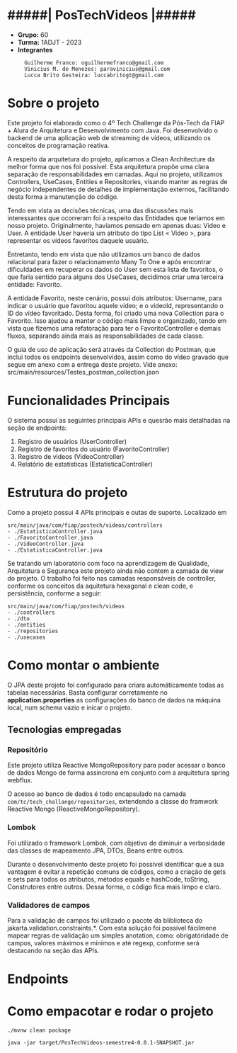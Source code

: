 # #####| PosTechVideos |#####

* **Grupo:** 60
* **Turma:** 1ADJT - 2023
* **Integrantes**
  ```
    Guilherme Franco: oguilhermefranco@gmail.com
    Vinicius M. de Menezes: paravinicius@gmail.com
    Lucca Brito Gesteira: luccabritogt@gmail.com
  ```

# Sobre o projeto

Este projeto foi elaborado como o 4º Tech Challenge da Pós-Tech da FIAP + Alura de Arquitetura e Desenvolvimento com Java. Foi desenvolvido o backend de uma aplicação web de streaming de vídeos, utilizando os conceitos de programação reativa.

A respeito da arquitetura do projeto, aplicamos a Clean Architecture da melhor forma que nos foi possível. Esta arquitetura propõe uma clara separação de responsabilidades em camadas. Aqui no projeto, utilizamos Controllers, UseCases, Entities e Repositories, visando manter as regras de negócio independentes de detalhes de implementação externos, facilitando desta forma a manutenção do código.

Tendo em vista as decisões técnicas, uma das discussões mais interessantes que ocorreram foi a respeito das Entidades que teríamos em nosso projeto. Originalmente, havíamos pensado em apenas duas: Video e User. A entidade User haveria um atributo do tipo List < Video >, para representar os vídeos favoritos daquele usuário.

Entretanto, tendo em vista que não utilizamos um banco de dados relacional para fazer o relacionamento Many To One e após encontrar dificuldades em recuperar os dados do User sem esta lista de favoritos, o que faria sentido para alguns dos UseCases, decidimos criar uma terceira entidade: Favorito.

A entidade Favorito, neste cenário, possui dois atributos: Username, para indicar o usuário que favoritou aquele vídeo; e o videoId, representando o ID do vídeo favoritado. Desta forma, foi criado uma nova Collection para o Favorito. Isso ajudou a manter o código mais limpo e organizado, tendo em vista que fizemos uma refatoração para ter o FavoritoController e demais fluxos, separando ainda mais as responsabilidades de cada classe.

O guia de uso de aplicação será através da Collection do Postman, que inclui todos os endpoints desenvolvidos, assim como do vídeo gravado que segue em anexo com a entrega deste projeto.
Vide anexo: src/main/resources/Testes_postman_collection.json

# Funcionalidades Principais
O sistema possui as seguintes principais APIs e quesrão mais detalhadas na seção de endpoints:

1. Registro de usuários (UserController)
2. Registro de favoritos do usuário (FavoritoController)
3. Registro de videos (VideoController)
4. Relatório de estatisticas (EstatisticaController)

# Estrutura do projeto
Como a projeto possui 4 APIs principais e outas de suporte. Localizado em
```
src/main/java/com/fiap/postech/videos/controllers  
- ./EstatisticaController.java
- ./FavoritoController.java
- ./VideoController.java
- ./EstatisticaController.java
```

Se tratando um laboratório com foco na aprendizagem de Qualidade, Arquitetura e Segurança este projeto ainda não contem a camada de view do projeto.
O trabalho foi feito nas camadas responsáveis de controller, conforme os conceitos da aquitetura hexagonal e clean code, e persistência, conforme a seguir:
```
src/main/java/com/fiap/postech/videos
- ./controllers
- ./dto
- ./entities
- ./repositories
- ./usecases
```

# Como montar o ambiente
O JPA deste projeto foi configurado para criara automáticamente todas as tabelas necessárias. Basta configurar corretamente no
**application.properties**
as configurações do banco de dados na máquina local, num schema vazio e inicar o projeto.

## Tecnologias empregadas

### Repositório
Este projeto utiliza Reactive MongoRepository para poder acessar o banco de dados Mongo de forma assincrona em conjunto
com a arquitetura spring webflux.

O acesso ao banco de dados é todo encapsulado na camada `com/tc/tech_challange/repositories`, extendendo a classe do
framwork Reactive Mongo (ReactiveMongoRepository).

### Lombok
Foi utilizado o framework Lombok, com objetivo de diminuir a verbosidade das classes de mapeamento JPA, DTOs, Beans entre outros.

Durante o desenvolvimento deste projeto foi possível identificar que a sua vantagem é evitar a repetição comuns de códigos, como a criação de gets e sets para todos os atributos, métodos equals e hashCode, toString, Construtores entre outros. Dessa forma, o código fica mais limpo e claro.

### Validadores de campos
Para a validação de campos foi utilizado o pacote da bliblioteca do jakarta.validation.constraints.*. Com esta solução foi possível fácilmene mapear regras de validação um simples anotation, como: obrigatóridade de campos, valores máximos e mínimos e até regexp, conforme será destacando na seção das APIs.

# Endpoints

# Como empacotar e rodar o projeto

```
./mvnw clean package

java -jar target/PosTechVideos-semestre4-0.0.1-SNAPSHOT.jar
```
